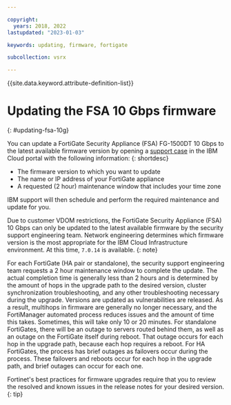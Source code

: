 ```yaml
---

copyright:
  years: 2018, 2022
lastupdated: "2023-01-03"

keywords: updating, firmware, fortigate

subcollection: vsrx

---
```


{{site.data.keyword.attribute-definition-list}}

# Updating the FSA 10 Gbps firmware
{: #updating-fsa-10g}

You can update a FortiGate Security Appliance (FSA) FG-1500DT 10 Gbps to the latest available firmware version by opening a [support case](/docs/fortigate-10g?topic=fortigate-10g-getting-help-and-support-for-fortigate-security-appliance-10gbps) in the IBM Cloud portal with the following information:
{: shortdesc}

* The firmware version to which you want to update
* The name or IP address of your FortiGate appliance
* A requested (2 hour) maintenance window that includes your time zone

IBM support will then schedule and perform the required maintenance and update for you.

Due to customer VDOM restrictions, the FortiGate Security Appliance (FSA) 10 Gbps can only be updated to the latest available firmware by the security support engineering team. Network engineering determines which firmware version is the most appropriate for the IBM Cloud Infrastructure environment. At this time, `7.0.14` is available.
{: note}

For each FortiGate (HA pair or standalone), the security support engineering team requests a 2 hour maintenance window to complete the update. The actual completion time is generally less than 2 hours and is determined by the amount of hops in the upgrade path to the desired version, cluster synchronization troubleshooting, and any other troubleshooting necessary during the upgrade. Versions are updated as vulnerabilities are released. As a result, multihops in firmware are generally no longer necessary, and the FortiManager automated process reduces issues and the amount of time this takes. Sometimes, this will take only 10 or 20 minutes. For standalone FortiGates, there will be an outage to servers routed behind them, as well as an outage on the FortiGate itself during reboot. That outage occurs for each hop in the upgrade path, because each hop requires a reboot. For HA FortiGates, the process has brief outages as failovers occur during the process. These failovers and reboots occur for each hop in the upgrade path, and brief outages can occur for each one.

Fortinet's best practices for firmware upgrades require that you to review the resolved and known issues in the release notes for your desired version.
{: tip}
